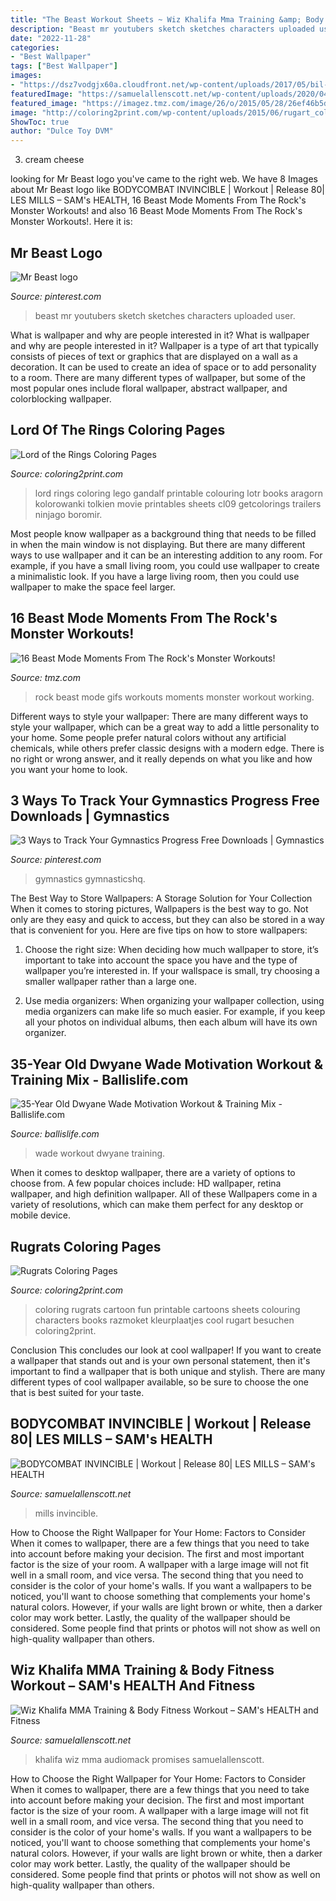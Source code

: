 ```yaml
---
title: "The Beast Workout Sheets ~ Wiz Khalifa Mma Training &amp; Body Fitness Workout – Sam&#039;s Health And Fitness"
description: "Beast mr youtubers sketch sketches characters uploaded user"
date: "2022-11-28"
categories:
- "Best Wallpaper"
tags: ["Best Wallpaper"]
images:
- "https://dsz7vodgjx60a.cloudfront.net/wp-content/uploads/2017/05/bil-wade-workout.jpg"
featuredImage: "https://samuelallenscott.net/wp-content/uploads/2020/04/1586459252_maxresdefault.jpg"
featured_image: "https://imagez.tmz.com/image/26/o/2015/05/28/26ef46b5d9a9590d88ff085f479ff68f_md.gif"
image: "http://coloring2print.com/wp-content/uploads/2015/06/rugart_coloring4.gif"
ShowToc: true
author: "Dulce Toy DVM"
---
```



3. cream cheese 

	

		
looking for Mr Beast logo you've came to the right web. We have 8 Images about Mr Beast logo like BODYCOMBAT INVINCIBLE | Workout | Release 80| LES MILLS – SAM&#039;s HEALTH, 16 Beast Mode Moments From The Rock&#039;s Monster Workouts! and also 16 Beast Mode Moments From The Rock&#039;s Monster Workouts!. Here it is:
		
    
## Mr Beast Logo

<img loading=lazy src="https://i.pinimg.com/736x/d9/cf/c4/d9cfc45961c7b2e69aa54dd1f26d43a4.jpg" onerror="this.onerror=null;this.src='https://tse1.mm.bing.net/th?id=OIP.7Pm9d0VaEgQZhuxDn3u33gHaFj&amp;pid=15.1';" alt="Mr Beast logo">

_Source: pinterest.com_

>beast mr youtubers sketch sketches characters uploaded user. 

	

What is wallpaper and why are people interested in it?
What is wallpaper and why are people interested in it?
Wallpaper is a type of art that typically consists of pieces of text or graphics that are displayed on a wall as a decoration. It can be used to create an idea of space or to add personality to a room. There are many different types of wallpaper, but some of the most popular ones include floral wallpaper, abstract wallpaper, and colorblocking wallpaper.

    
## Lord Of The Rings Coloring Pages

<img loading=lazy src="http://coloring2print.com/wp-content/uploads/2014/01/lord_of_the_rings_cl09.jpg" onerror="this.onerror=null;this.src='https://tse4.mm.bing.net/th?id=OIP.LCERML5WMbpL1veSkpZ8FAHaK6&amp;pid=15.1';" alt="Lord of the Rings Coloring Pages">

_Source: coloring2print.com_

>lord rings coloring lego gandalf printable colouring lotr books aragorn kolorowanki tolkien movie printables sheets cl09 getcolorings trailers ninjago boromir. 

	

Most people know wallpaper as a background thing that needs to be filled in when the main window is not displaying. But there are many different ways to use wallpaper and it can be an interesting addition to any room. For example, if you have a small living room, you could use wallpaper to create a minimalistic look. If you have a large living room, then you could use wallpaper to make the space feel larger.

    
## 16 Beast Mode Moments From The Rock&#039;s Monster Workouts!

<img loading=lazy src="https://imagez.tmz.com/image/26/o/2015/05/28/26ef46b5d9a9590d88ff085f479ff68f_md.gif" onerror="this.onerror=null;this.src='https://tse2.mm.bing.net/th?id=OIP.sWy6U9LKWDCQ75V81G2PBQHaHa&amp;pid=15.1';" alt="16 Beast Mode Moments From The Rock&#039;s Monster Workouts!">

_Source: tmz.com_

>rock beast mode gifs workouts moments monster workout working. 

	

Different ways to style your wallpaper:
There are many different ways to style your wallpaper, which can be a great way to add a little personality to your home. Some people prefer natural colors without any artificial chemicals, while others prefer classic designs with a modern edge. There is no right or wrong answer, and it really depends on what you like and how you want your home to look.

    
## 3 Ways To Track Your Gymnastics Progress Free Downloads | Gymnastics

<img loading=lazy src="https://i.pinimg.com/736x/18/8c/cc/188ccc69fabe4116d12b197ec3aa09ce.jpg" onerror="this.onerror=null;this.src='https://tse1.mm.bing.net/th?id=OIP.oWZGCJq0kw55L2pZeafLMQHaE5&amp;pid=15.1';" alt="3 Ways to Track Your Gymnastics Progress Free Downloads | Gymnastics">

_Source: pinterest.com_

>gymnastics gymnasticshq. 

	

The Best Way to Store Wallpapers: A Storage Solution for Your Collection
When it comes to storing pictures, Wallpapers is the best way to go. Not only are they easy and quick to access, but they can also be stored in a way that is convenient for you. Here are five tips on how to store wallpapers:
1) Choose the right size: When deciding how much wallpaper to store, it’s important to take into account the space you have and the type of wallpaper you’re interested in. If your wallspace is small, try choosing a smaller wallpaper rather than a large one.

2) Use media organizers: When organizing your wallpaper collection, using media organizers can make life so much easier. For example, if you keep all your photos on individual albums, then each album will have its own organizer.

    
## 35-Year Old Dwyane Wade Motivation Workout &amp; Training Mix - Ballislife.com

<img loading=lazy src="https://dsz7vodgjx60a.cloudfront.net/wp-content/uploads/2017/05/bil-wade-workout.jpg" onerror="this.onerror=null;this.src='https://tse4.mm.bing.net/th?id=OIP.xIJ-q33PM4iwtFS195ZJZwHaEP&amp;pid=15.1';" alt="35-Year Old Dwyane Wade Motivation Workout &amp; Training Mix - Ballislife.com">

_Source: ballislife.com_

>wade workout dwyane training. 

	

When it comes to desktop wallpaper, there are a variety of options to choose from. A few popular choices include: HD wallpaper, retina wallpaper, and high definition wallpaper. All of these Wallpapers come in a variety of resolutions, which can make them perfect for any desktop or mobile device. 

    
## Rugrats Coloring Pages

<img loading=lazy src="http://coloring2print.com/wp-content/uploads/2015/06/rugart_coloring4.gif" onerror="this.onerror=null;this.src='https://tse2.mm.bing.net/th?id=OIP.OrTmy20g0fVad3P0qu0gEQHaMc&amp;pid=15.1';" alt="Rugrats Coloring Pages">

_Source: coloring2print.com_

>coloring rugrats cartoon fun printable cartoons sheets colouring characters books razmoket kleurplaatjes cool rugart besuchen coloring2print. 

	

Conclusion
This concludes our look at cool wallpaper! If you want to create a wallpaper that stands out and is your own personal statement, then it's important to find a wallpaper that is both unique and stylish. There are many different types of cool wallpaper available, so be sure to choose the one that is best suited for your taste.

    
## BODYCOMBAT INVINCIBLE | Workout | Release 80| LES MILLS – SAM&#039;s HEALTH

<img loading=lazy src="https://samuelallenscott.net/wp-content/uploads/2020/04/1586459252_maxresdefault.jpg" onerror="this.onerror=null;this.src='https://tse1.mm.bing.net/th?id=OIP.XOgG7Grdsge998OmX4PUSwHaEK&amp;pid=15.1';" alt="BODYCOMBAT INVINCIBLE | Workout | Release 80| LES MILLS – SAM&#039;s HEALTH">

_Source: samuelallenscott.net_

>mills invincible. 

	

How to Choose the Right Wallpaper for Your Home: Factors to Consider
When it comes to wallpaper, there are a few things that you need to take into account before making your decision. The first and most important factor is the size of your room. A wallpaper with a large image will not fit well in a small room, and vice versa. 
The second thing that you need to consider is the color of your home's walls. If you want a wallpapers to be noticed, you'll want to choose something that complements your home's natural colors. However, if your walls are light brown or white, then a darker color may work better. 
Lastly, the quality of the wallpaper should be considered. Some people find that prints or photos will not show as well on high-quality wallpaper than others.

    
## Wiz Khalifa MMA Training &amp; Body Fitness Workout – SAM&#039;s HEALTH And Fitness

<img loading=lazy src="https://samuelallenscott.net/wp-content/uploads/2020/03/1584931277_maxresdefault-1024x576.jpg" onerror="this.onerror=null;this.src='https://tse3.mm.bing.net/th?id=OIP.WChXAL8lJDrXwpw1Z7exvQHaEK&amp;pid=15.1';" alt="Wiz Khalifa MMA Training &amp; Body Fitness Workout – SAM&#039;s HEALTH and Fitness">

_Source: samuelallenscott.net_

>khalifa wiz mma audiomack promises samuelallenscott. 

	

How to Choose the Right Wallpaper for Your Home: Factors to Consider
When it comes to wallpaper, there are a few things that you need to take into account before making your decision. The first and most important factor is the size of your room. A wallpaper with a large image will not fit well in a small room, and vice versa. 
The second thing that you need to consider is the color of your home's walls. If you want a wallpapers to be noticed, you'll want to choose something that complements your home's natural colors. However, if your walls are light brown or white, then a darker color may work better. 
Lastly, the quality of the wallpaper should be considered. Some people find that prints or photos will not show as well on high-quality wallpaper than others.

